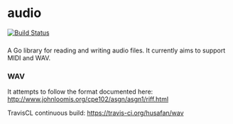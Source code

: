 # audio
[![Build Status](https://travis-ci.org/husafan/audi.svg)](https://travis-ci.org/husafan/audio)
###
A Go library for reading and writing audio files. It currently aims to support MIDI and WAV.

### WAV
It attempts to follow the format documented here: http://www.johnloomis.org/cpe102/asgn/asgn1/riff.html

TravisCL continuous build: https://travis-ci.org/husafan/wav

